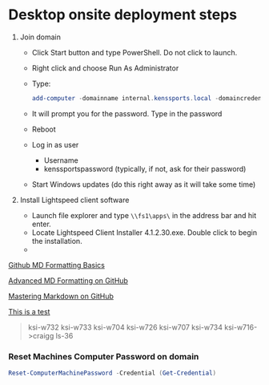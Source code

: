 # Desktop onsite deployment steps

1. Join domain
   - Click Start button and type PowerShell. Do not click to launch. 
   - Right click and choose Run As Administrator
   - Type:

        ```powershell 
        add-computer -domainname internal.kenssports.local -domaincredential internal/administrator
        ```

   - It will prompt you for the password. Type in the password
   - Reboot
   - Log in as user
      - Username
      - kenssportspassword (typically, if not, ask for their password)
   - Start Windows updates (do this right away as it will take some time)
   
2. Install Lightspeed client software
   - Launch file explorer and type `\\fs1\apps\` in the address bar and hit enter.
   - Locate Lightspeed Client Installer 4.1.2.30.exe. Double click to begin the installation.
   - 
[Github MD Formatting Basics](https://help.github.com/en/articles/basic-writing-and-formatting-syntax)

[Advanced MD Formatting on GitHub](https://help.github.com/en/articles/working-with-advanced-formatting)

[Mastering Markdown on GitHub](https://guides.github.com/features/mastering-markdown/)

[This is a test](https://docs.microsoft.com/en-us/azure/)

>ksi-w732
ksi-w733
ksi-w704
ksi-w726
ksi-w707
ksi-w734
ksi-w716->craigg ls-36


### Reset Machines Computer Password on domain

```powershell
Reset-ComputerMachinePassword -Credential (Get-Credential)
```


